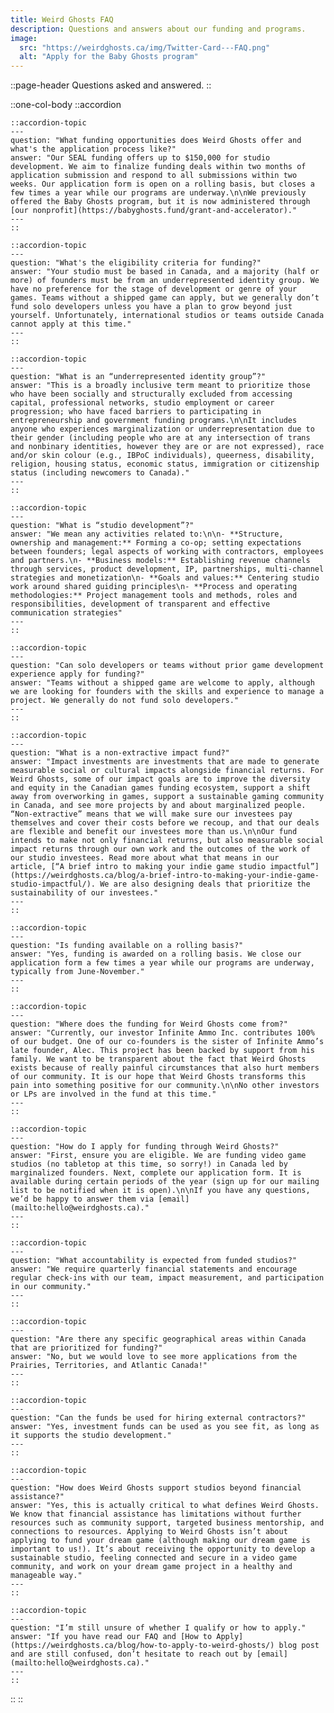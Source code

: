 ```yaml
---
title: Weird Ghosts FAQ
description: Questions and answers about our funding and programs.
image:
  src: "https://weirdghosts.ca/img/Twitter-Card---FAQ.png"
  alt: "Apply for the Baby Ghosts program"
---
```


::page-header
Questions asked and answered.
::

::one-col-body
  ::accordion

    ::accordion-topic
    ---
    question: "What funding opportunities does Weird Ghosts offer and what's the application process like?"
    answer: "Our SEAL funding offers up to $150,000 for studio development. We aim to finalize funding deals within two months of application submission and respond to all submissions within two weeks. Our application form is open on a rolling basis, but closes a few times a year while our programs are underway.\n\nWe previously offered the Baby Ghosts program, but it is now administered through [our nonprofit](https://babyghosts.fund/grant-and-accelerator)."
    ---
    ::

    ::accordion-topic
    ---
    question: "What's the eligibility criteria for funding?"
    answer: "Your studio must be based in Canada, and a majority (half or more) of founders must be from an underrepresented identity group. We have no preference for the stage of development or genre of your games. Teams without a shipped game can apply, but we generally don’t fund solo developers unless you have a plan to grow beyond just yourself. Unfortunately, international studios or teams outside Canada cannot apply at this time."
    ---
    ::
    
    ::accordion-topic
    ---
    question: "What is an “underrepresented identity group”?"
    answer: "This is a broadly inclusive term meant to prioritize those who have been socially and structurally excluded from accessing capital, professional networks, studio employment or career progression; who have faced barriers to participating in entrepreneurship and government funding programs.\n\nIt includes anyone who experiences marginalization or underrepresentation due to their gender (including people who are at any intersection of trans and nonbinary identities, however they are or are not expressed), race and/or skin colour (e.g., IBPoC individuals), queerness, disability, religion, housing status, economic status, immigration or citizenship status (including newcomers to Canada)."
    ---
    ::

    ::accordion-topic
    ---
    question: "What is “studio development”?"
    answer: "We mean any activities related to:\n\n- **Structure, ownership and management:** Forming a co-op; setting expectations between founders; legal aspects of working with contractors, employees and partners.\n- **Business models:** Establishing revenue channels through services, product development, IP, partnerships, multi-channel strategies and monetization\n- **Goals and values:** Centering studio work around shared guiding principles\n- **Process and operating methodologies:** Project management tools and methods, roles and responsibilities, development of transparent and effective communication strategies"
    ---
    ::

    ::accordion-topic
    ---
    question: "Can solo developers or teams without prior game development experience apply for funding?"
    answer: "Teams without a shipped game are welcome to apply, although we are looking for founders with the skills and experience to manage a project. We generally do not fund solo developers."
    ---
    ::

    ::accordion-topic
    ---
    question: "What is a non-extractive impact fund?"
    answer: "Impact investments are investments that are made to generate measurable social or cultural impacts alongside financial returns. For Weird Ghosts, some of our impact goals are to improve the diversity and equity in the Canadian games funding ecosystem, support a shift away from overworking in games, support a sustainable gaming community in Canada, and see more projects by and about marginalized people. “Non-extractive” means that we will make sure our investees pay themselves and cover their costs before we recoup, and that our deals are flexible and benefit our investees more than us.\n\nOur fund intends to make not only financial returns, but also measurable social impact returns through our own work and the outcomes of the work of our studio investees. Read more about what that means in our article, [“A brief intro to making your indie game studio impactful”](https://weirdghosts.ca/blog/a-brief-intro-to-making-your-indie-game-studio-impactful/). We are also designing deals that prioritize the sustainability of our investees."
    ---
    ::

    ::accordion-topic
    ---
    question: "Is funding available on a rolling basis?"
    answer: "Yes, funding is awarded on a rolling basis. We close our application form a few times a year while our programs are underway, typically from June-November."
    ---
    ::

    ::accordion-topic
    ---
    question: "Where does the funding for Weird Ghosts come from?"
    answer: "Currently, our investor Infinite Ammo Inc. contributes 100% of our budget. One of our co-founders is the sister of Infinite Ammo’s late founder, Alec. This project has been backed by support from his family. We want to be transparent about the fact that Weird Ghosts exists because of really painful circumstances that also hurt members of our community. It is our hope that Weird Ghosts transforms this pain into something positive for our community.\n\nNo other investors or LPs are involved in the fund at this time."
    ---
    ::

    ::accordion-topic
    ---
    question: "How do I apply for funding through Weird Ghosts?"
    answer: "First, ensure you are eligible. We are funding video game studios (no tabletop at this time, so sorry!) in Canada led by marginalized founders. Next, complete our application form. It is available during certain periods of the year (sign up for our mailing list to be notified when it is open).\n\nIf you have any questions, we’d be happy to answer them via [email](mailto:hello@weirdghosts.ca)."
    ---
    ::

    ::accordion-topic
    ---
    question: "What accountability is expected from funded studios?"
    answer: "We require quarterly financial statements and encourage regular check-ins with our team, impact measurement, and participation in our community."
    ---
    ::

    ::accordion-topic
    ---
    question: "Are there any specific geographical areas within Canada that are prioritized for funding?"
    answer: "No, but we would love to see more applications from the Prairies, Territories, and Atlantic Canada!"
    ---
    ::

    ::accordion-topic
    ---
    question: "Can the funds be used for hiring external contractors?"
    answer: "Yes, investment funds can be used as you see fit, as long as it supports the studio development."
    ---
    ::

    ::accordion-topic
    ---
    question: "How does Weird Ghosts support studios beyond financial assistance?"
    answer: "Yes, this is actually critical to what defines Weird Ghosts. We know that financial assistance has limitations without further resources such as community support, targeted business mentorship, and connections to resources. Applying to Weird Ghosts isn’t about applying to fund your dream game (although making our dream game is important to us!). It’s about receiving the opportunity to develop a sustainable studio, feeling connected and secure in a video game community, and work on your dream game project in a healthy and manageable way."
    ---
    ::

    ::accordion-topic
    ---
    question: "I’m still unsure of whether I qualify or how to apply."
    answer: "If you have read our FAQ and [How to Apply](https://weirdghosts.ca/blog/how-to-apply-to-weird-ghosts/) blog post and are still confused, don’t hesitate to reach out by [email](mailto:hello@weirdghosts.ca)."
    ---
    ::

  ::
::